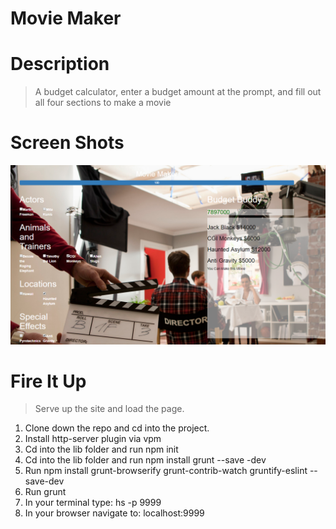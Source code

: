 # Movie Maker

# Description

>A budget calculator, enter a budget amount at the prompt, and fill out all four sections to make a movie

# Screen Shots

![alt text](https://raw.githubusercontent.com/BLRussell-09/movieMaker/master/screenshots/Movie%20Maker.png "Logo Title Text 1")

# Fire It Up

> Serve up the site and load the page.

1. Clone down the repo and cd into the project.
1. Install http-server plugin via vpm
1. Cd into the lib folder and run npm init
1. Cd into the lib folder and run npm install grunt --save -dev
1. Run npm install grunt-browserify grunt-contrib-watch gruntify-eslint --save-dev
1. Run grunt
1. In your terminal type: hs -p 9999
1. In your browser navigate to: localhost:9999